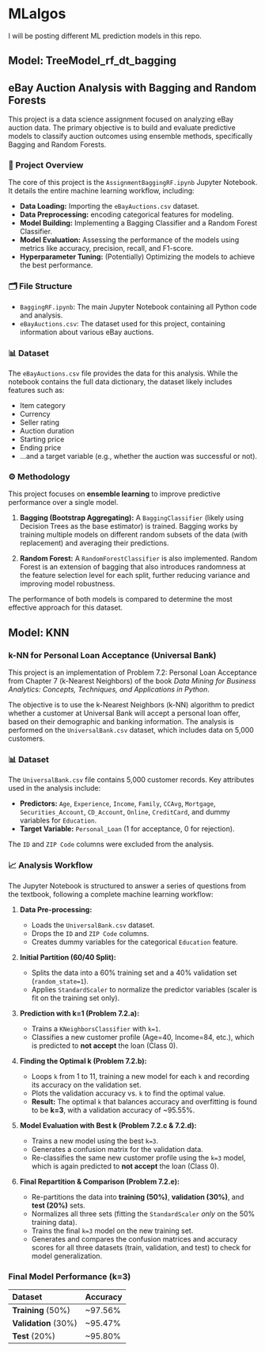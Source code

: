 # MLalgos
I will be posting different ML prediction models in this repo.

## Model: TreeModel_rf_dt_bagging

## eBay Auction Analysis with Bagging and Random Forests

This project is a data science assignment focused on analyzing eBay auction data. The primary objective is to build and evaluate predictive models to classify auction outcomes using ensemble methods, specifically Bagging and Random Forests.

### 📝 Project Overview

The core of this project is the `AssignmentBaggingRF.ipynb` Jupyter Notebook. It details the entire machine learning workflow, including:
* **Data Loading:** Importing the `eBayAuctions.csv` dataset.
* **Data Preprocessing:** encoding categorical features for modeling.
* **Model Building:** Implementing a Bagging Classifier and a Random Forest Classifier.
* **Model Evaluation:** Assessing the performance of the models using metrics like accuracy, precision, recall, and F1-score.
* **Hyperparameter Tuning:** (Potentially) Optimizing the models to achieve the best performance.

### 🗂️ File Structure

* `BaggingRF.ipynb`: The main Jupyter Notebook containing all Python code and analysis.
* `eBayAuctions.csv`: The dataset used for this project, containing information about various eBay auctions.

### 📊 Dataset

The `eBayAuctions.csv` file provides the data for this analysis. While the notebook contains the full data dictionary, the dataset likely includes features such as:
* Item category
* Currency
* Seller rating
* Auction duration
* Starting price
* Ending price
* ...and a target variable (e.g., whether the auction was successful or not).

### ⚙️ Methodology

This project focuses on **ensemble learning** to improve predictive performance over a single model.

1.  **Bagging (Bootstrap Aggregating):** A `BaggingClassifier` (likely using Decision Trees as the base estimator) is trained. Bagging works by training multiple models on different random subsets of the data (with replacement) and averaging their predictions.

2.  **Random Forest:** A `RandomForestClassifier` is also implemented. Random Forest is an extension of bagging that also introduces randomness at the feature selection level for each split, further reducing variance and improving model robustness.

The performance of both models is compared to determine the most effective approach for this dataset.

## Model: KNN 
### k-NN for Personal Loan Acceptance (Universal Bank)

This project is an implementation of Problem 7.2: Personal Loan Acceptance from Chapter 7 (k-Nearest Neighbors) of the book *Data Mining for Business Analytics: Concepts, Techniques, and Applications in Python*.

The objective is to use the k-Nearest Neighbors (k-NN) algorithm to predict whether a customer at Universal Bank will accept a personal loan offer, based on their demographic and banking information. The analysis is performed on the `UniversalBank.csv` dataset, which includes data on 5,000 customers.

### 📊 Dataset

The `UniversalBank.csv` file contains 5,000 customer records. Key attributes used in the analysis include:

* **Predictors:** `Age`, `Experience`, `Income`, `Family`, `CCAvg`, `Mortgage`, `Securities_Account`, `CD_Account`, `Online`, `CreditCard`, and dummy variables for `Education`.
* **Target Variable:** `Personal_Loan` (1 for acceptance, 0 for rejection).

The `ID` and `ZIP Code` columns were excluded from the analysis.

### 📈 Analysis Workflow

The Jupyter Notebook is structured to answer a series of questions from the textbook, following a complete machine learning workflow:

1.  **Data Pre-processing:**
    * Loads the `UniversalBank.csv` dataset.
    * Drops the `ID` and `ZIP Code` columns.
    * Creates dummy variables for the categorical `Education` feature.

2.  **Initial Partition (60/40 Split):**
    * Splits the data into a 60% training set and a 40% validation set (`random_state=1`).
    * Applies `StandardScaler` to normalize the predictor variables (scaler is fit on the training set only).

3.  **Prediction with k=1 (Problem 7.2.a):**
    * Trains a `KNeighborsClassifier` with `k=1`.
    * Classifies a new customer profile (Age=40, Income=84, etc.), which is predicted to **not accept** the loan (Class 0).

4.  **Finding the Optimal k (Problem 7.2.b):**
    * Loops `k` from 1 to 11, training a new model for each `k` and recording its accuracy on the validation set.
    * Plots the validation accuracy vs. `k` to find the optimal value.
    * **Result:** The optimal `k` that balances accuracy and overfitting is found to be **k=3**, with a validation accuracy of ~95.55%.

5.  **Model Evaluation with Best k (Problem 7.2.c & 7.2.d):**
    * Trains a new model using the best `k=3`.
    * Generates a confusion matrix for the validation data.
    * Re-classifies the same new customer profile using the `k=3` model, which is again predicted to **not accept** the loan (Class 0).

6.  **Final Repartition & Comparison (Problem 7.2.e):**
    * Re-partitions the data into **training (50%)**, **validation (30%)**, and **test (20%)** sets.
    * Normalizes all three sets (fitting the `StandardScaler` *only* on the 50% training data).
    * Trains the final `k=3` model on the new training set.
    * Generates and compares the confusion matrices and accuracy scores for all three datasets (train, validation, and test) to check for model generalization.

### Final Model Performance (k=3)

| Dataset | Accuracy |
| :--- | :--- |
| **Training** (50%) | ~97.56% |
| **Validation** (30%) | ~95.47% |
| **Test** (20%) | ~95.80% |
